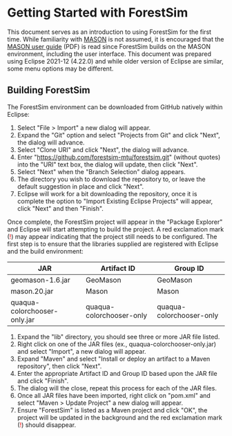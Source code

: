 # Getting Started with ForestSim

This document serves as an introduction to using ForestSim for the first time. While familiarity with [MASON](https://cs.gmu.edu/~eclab/projects/mason/) is not assumed, it is encouraged that the [MASON user guide](https://cs.gmu.edu/~eclab/projects/mason/manual.pdf) (PDF) is read since ForestSim builds on the MASON environment, including the user interface. This document was prepared using Eclipse 2021-12 (4.22.0) and while older version of Eclipse are similar, some menu options may be different.

## Building ForestSim

The ForestSim environment can be downloaded from GitHub natively within Eclipse:

1. Select "File > Import" a new dialog will appear.
2. Expand the "Git" option and select "Projects from Git" and click "Next", the dialog will advance. 
3. Select "Clone URI" and click "Next", the dialog will advance.
4. Enter "https://github.com/forestsim-mtu/forestsim.git" (without quotes) into the "URI" text box, the dialog will update, then click "Next".
5. Select "Next" when the "Branch Selection" dialog appears.
6. The directory you wish to download the repository to, or leave the default suggestion in place and click "Next".
7. Eclipse will work for a bit downloading the repository, once it is complete the option to "Import Existing Eclipse Projects" will appear, click "Next" and then "Finish".

Once complete, the ForestSim project will appear in the "Package Explorer" and Eclipse will start attempting to build the project. A red exclamation mark (<span style="color:red">!</span>) may appear indicating that the project still needs to be configured. The first step is to ensure that the libraries supplied are registered with Eclipse and the build environment:

| JAR | Artifact ID | Group ID |
| --- | --- | --- |
| geomason-1.6.jar | GeoMason | GeoMason |
| mason.20.jar | Mason | Mason |
| quaqua-colorchooser-only.jar | quaqua-colorchooser-only | quaqua-colorchooser-only |


1. Expand the "lib" directory, you should see three or more JAR file listed.
2. Right click on one of the JAR files (ex., quaqua-colorchooser-only.jar) and select "Import", a new dialog will appear.
3. Expand "Maven" and select "Install or deploy an artifact to a Maven repository", then click "Next".
4. Enter the appropriate Artifact ID and Group ID based upon the JAR file and click "Finish".
5. The dialog will the close, repeat this process for each of the JAR files.
6. Once all JAR files have been imported, right click on "pom.xml" and select "Maven > Update Project" a new dialog will appear.
7. Ensure "ForestSim" is listed as a Maven project and click "OK", the project will be updated in the background and the red exclamation mark (<span style="color:red">!</span>) should disappear.